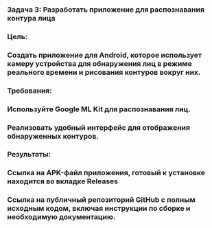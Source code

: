 ### Задача 3: Разработать приложение для распознавания контура лица
### Цель:
### Cоздать приложение для Android, которое использует камеру устройства для обнаружения лиц в режиме реального времени и рисования контуров вокруг них.

### Требования:
### Используйте Google ML Kit для распознавания лиц.
### Реализовать удобный интерфейс для отображения обнаруженных контуров.
### Результаты:
### Ссылка на APK-файл приложения, готовый к установке находится во вкладке Releases 
### Ссылка на публичный репозиторий GitHub с полным исходным кодом, включая инструкции по сборке и необходимую документацию.